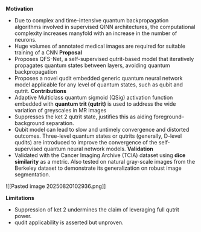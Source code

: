 **Motivation**
- Due to complex and time-intensive quantum backpropagation algorithms involved in supervised QINN architectures, the computational complexity increases manyfold with an increase in the number of neurons.
- Huge volumes of annotated medical images are required for suitable training of a CNN
**Proposal**
- Proposes QFS-Net, a self-supervised qutrit-based model that iteratively propagates quantum states between layers, avoiding quantum backpropagation
- Proposes a novel qudit embedded generic quantum neural network model applicable for any level of quantum states, such as qubit and qutrit.
**Contributions**
- Adaptive Multiclass quantum sigmoid (QSig) activation function embedded with **quantum trit (qutrit)** is used to address the wide variation of greyscales in MR images
- Suppresses the ket 2 qutrit state, justifies this as aiding foreground–background separation.
- Qubit model can lead to slow and untimely convergence and distorted outcomes. Three-level quantum states or qutrits (generally, D-level qudits) are introduced to improve the convergence of the self-supervised quantum neural network models.
**Validation**
- Validated with the Cancer Imaging Archive (TCIA) dataset using **dice similarity** as a metric. Also tested on natural gray-scale images from the Berkeley dataset to demonstrate its generalization on robust image segmentation.

![[Pasted image 20250820102936.png]]

**Limitations**
- Suppression of ket 2 undermines the claim of leveraging full qutrit power.
- qudit applicability is asserted but unproven.
